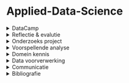 # Applied-Data-Science

<!-- DataCamp-->
<details>
  <summary>DataCamp</summary>
    <ol>
      
![](Images/Schermafbeelding%202022-01-10%20125202.png)

   </ol>
</details>

<!-- Reflectie & evalutie -->
<details>
  <summary>Reflectie & evalutie</summary>
  <ol>
  
  <!-- Eigen bijdrage -->
  <details>
  <summary>Eigen bijdrage</summary>
  <ol>
    
Aan het begin van Het project wilde ik, zoals gebruik was aan het begin van de projecten die zijn gevoerd tijdens mijn tijd aan de opleiding technische bedrijfskunde, een rolverdeling opzetten. Dit werd door de mede groepsgenoten niet noodzakelijk geacht. Doordat ik de eerste was die contact zocht met de probleemeigenaar, werd ik door de probleemeigenaar als aanspreekpunt gezien. Dus onbewust had ik de taak van communicatieleider in de groep en dit patroon zette zich ook door in het opzetten van vergaderingen en in het initiatief tonen met betrekking tot de communicatie naar andere partijen.<br /> 
Tijdens het project heb ik bijgedragen aan verschillende onderdelen zoals: presentaties maken, presenteren, het learning lab onderdeel samen met en teamgenoot opgezet en gepresenteerd, programmeren, aan het verslag werken en zoals eerder benoemd de communicatie naar de probleemeigenaar onderhouden.
Het grootste leerpunt voor mij als het gaat om mijn bijdrage aan het project is aan het eind van het project voorgevallen en is alsvolgt:<br />
    
Het overzicht verliezen<br />
    
Situatie:<br />
    
Ik had modellen gebouwd gebaseerd op een dataset die bestaat uit verschillende bij elkaar gevoegde dataframes. Vervolgens moest de code in een pijplijn geplaatst worden met zelf gemaakte functies. Iets waar ik minder goed in was.<br />
    
Taak:<br />
    
Als groepsgenoot van team Motoric had ik de taak om de stof die tijdens de minor Applied Data Science aan bod kwam tot mij te nemen en deze vervolgens te gebruiken om met ons gezamenlijk project een goed resultaat neer te zetten.<br />
    
Actie:<br />
    
Ik raakte in mijn hoofd de regie kwijt en dus ook in het project, waardoor mijn output onder de maat was. Ik nam een disfunctionele rol aan.<br />
    
Resultaat:<br />
    
Wat maakte dat ik niet tevreden ben met het uiteindelijke resultaat.<br />
    
Reflectie:<br />
    
Doordat ik geen overzicht meer had over de code, die ik als onderdeel van de groep wel moest hebben, blokkeerde ik. Er kwamen gedachten in mijn hoofd zoals: dit gaat nooit meer lukken, we hebben een slechte code, we redden het niet en we hadden het anders moeten doen. Door deze gedachten had ik het eigenlijk al opgegeven. Dit herken ik vaker in mijzelf dat wanneer ik in groepsverband  moet werken en het niet gaat zoals ik dat had gepland of had gewild, dat ik mij dan vaak van de groep en het gezamenlijk doel distantieer. In het vervolg moet ik mij openstellen en mij gevoel uitspreken in de groep. Dit kan door middel van een vertrouwenspersoon in de groep te vinden waar ik mijn gedachtes aan kan ventileren. Hierdoor wordt het makkelijker om met de groep te communiceren.<br /> 
(422 woorden)

</details>
    
  <!-- Leerdoelen -->
  <details>
  <summary>Leerdoelen</summary>
  <ol>

Om individuele ontwikkeling door te maken op het gebied van professionele vaardigheden in Applied Data Science had ik aan het begin van het project ontwikkeldoelen gesteld. Deze doelen hadden als onderwerp het verbeteren van mijn communicatieve vaardigheden en het op orde krijgen van mijn persoonlijke planning.<br />
Mijn communicatieve vaardigheden heb ik ontwikkeld tijdens besprekingen met de groep, begeleiders, opdrachtgevers en individuele gesprekken met groepsgenoten. Ook heb ik samen met iemand van het thuisfront gereflecteerd op het mailverkeer van en naar de opdrachtgever.<br />
Het verbeteren van mijn persoonlijke planning heb ik ontwikkeld door mijn agenda iedere schooldag bij te houden en deze vervolgens 1 maal per week te bespreken met iemand van het thuisfront. Tijdens deze besprekingen werd ook gereflecteerd op de week ervoor. Hoe ik deze had ervaren en wat ik anders had gedaan, zodat ik dit vervolgens kon toepassen in de planning voor aankomende week.<br />
    
Over het gehele project heb ik persoonlijke successen beleeft maar ook persoonlijke falen meegemaakt. Deze momenten van falen heb ik opgepakt als leermomenten en maakt mij sterkers in mijn professionele vaardigheden. In het volgende deel is een leermoment weergegeven uit mijn persoonlijke ontwikkeling tijdens het project uit.<br />
    
Situatie:<br />
Het was vrijdag en voor de week er na stond een presentatie gepland en we moesten een learning lab houden. Ik had voor beide verantwoordelijkheden genomen, waarvan ik eigenlijk al wist dat ik deze niet zou kunnen waarmaken.<br />
    
Taak:<br />
Als groepsgenoot van team Motoric had ik de taak om de stof die tijdens de minor Applied Data Science aan bod kwam tot mij te nemen en deze vervolgens te gebruiken om met ons gezamenlijk project een goed resultaat neer te zetten.<br />
    
Actie:<br />
Gefocust op het afmaken van mijn onderdeel van het learning lab en daarna meegeholpen aan de presentatie.<br />
    
Resultaat:<br />
Een goed voorbereid learning lab, een ondermaatse presentatie en teleurgestelde mensen in mijn persoonlijke omgeving<br />
    
Reflectie:<br />
Doordat ik verantwoordelijkheden aannam waarvan ik van te voren al wist dat dit niet goed zou uitkomen met mijn planning, heb ik mezelf en andere mensen teleurgesteld. Ik kwam mijn afspraken niet na en deed andere maar voor de helft. In het vervolg is het aan mij om werklast goed in te schatten en eerlijk te kijken of deze past binnen de al bestaande planning (de persoonlijke planning meegerekend). Dit kan in de toekomst beter door direct bij het verdelen van taken mijn agenda er bij te pakken en deze dan ook te bespreken met groepsgenoten. Waardoor groepsgenoten ook een inzicht krijgen in mijn planning. Want zolang je niks deelt kunnen ze ook nergens rekening mee houden.<br />
    
(427 woorden)

    
</details>
    
  <!-- Het project -->
  <details>
  <summary>Het project</summary>
  <ol>

 Voor de groepsevaluatie bespreek ik eerst een succes en een leerpunt van onze samenwerking en vervolgens geef ik reflecteer ik kort op het groepsproces door middel van de star methode.<br />
    
- Een succes tijdens onze samenwerking<br />
Het samenwerken tijdens de COVID-19 pandemie:<br /> 
Het is een groot compliment voor het team hoe wij hebben samengewerkt tijdens de pandemie en alle beperkingen die dit oplevert. Het team heeft iedere week geprobeerd om minimaal drie keer in de week op locatie te vergaderen om zo met elkaar samen te werken. Ook hadden wij iedere ochtend stand-up ingeroosterd waarbij de bevindingen van de dag er voor en de doelen voor de aankomende dagen werden besproken. <br />
    
- Een leerpunten tijdens onze samenwerking:<br />
Het verbinden van consequenties aan het niet nakomen van afspraken: <br />
Een leerpunt is voor het team om op een professionele manier harder te kunnen zijn naar elkaar. Het elkaar kunnen aanspreken op de verantwoordelijkheden die aangewezen afgesproken waren, ontbrak bij team Motoric gedurende het project. Dit resulteerde in het veelal te laat aanwezig zijn bij vergaderingen door het gehele team en het ontbreken van duidelijke deadlines. Hierdoor was de sfeer in de groep goed, maar ontbrak het op een gegeven moment aan resultaten.<br />
    Dit is in het vervolg te voorkomen door harde afspraken met elkaar te maken en wanneer iemand zich vervolgens niet aan die afspraken houdt, moet diegene hierop aangesproken worden. Ook kunnen deze thema’s vervolgens besproken worden bij de dagelijkse stand-up.<br />
    
De situatie die ik wil uitlichten heeft betrekking op het leerpunt tijdens onze samenwerking en is als volgt:<br />
    
Situatie:<br />
Het team was verdeeld in een groep die verantwoordelijkheid nam voor de paper en een deel voor de code. De paper was klaar tot de resultaten. De code was niet klaar. De groep van de paper stond stil.<br />
    
Taak:<br />
Ik was verantwoordelijk voor de paper<br />
    
Actie:<br />
Ik toonde begrip dat de code nog niet af was want ik begreep het zelf niet, dus ik kon er ook niks over inbrengen.<br />
    
Resultaat:<br />
De code was 3 weken te laat af, de code was minimaal en de paper moest gehaast geschreven worden. Wat vervolgens weer resulteert in een niet optimaal resultaat.
Vanaf het begin van het project duidelijke deadlines stellen en elkaar hier aan houden. Ook kan in het vervolg (sneller) beroep gedaan worden op de docenten wanneer iets niet duidelijk is. Deze gaven namelijk al in het begin van het project aan open te staan om ons te helpen en niet alleen om ons te beoordelen.<br />
    
(414 woorden)

    
</details>
    
  </ol>
</details>

<!-- Onderzoeks project -->
<details>
  <summary>Onderzoeks project</summary>
  <ol>
    
  <!-- Taak omschrijving -->
  <details>
  <summary>Taak omschrijving</summary>
  <ol>
   Gebleken is dat bijna de helft van alle kinderen te weinig beweegt. Ook gaan kinderen minder vaak met de fiets naar school, blijven ze vaker binnen en zitten ze veel uren per dag. Hierdoor zijn de motorische vaardigheden van sommige kinderen verslechterd. Deze ontwikkeling is zorgwekkend vanwege de fysieke, emotionele, sociale en persoonlijke waarde van sport en bewegen voor kinderen. Daarom is het belangrijk dat kinderen al op jonge leeftijd lichamelijk actief zijn. Zo ervaren ze meer plezier tijdens het sporten.<br />
De basis voor deze elementen wordt gelegd door de kinderen van vier tot zes jaar. Het is daarom belangrijk om motorische achterstanden al op jonge leeftijd te ontdekken. Het is echter nog niet duidelijk welke kinderen het grootste risico lopen om een motorische achterstand te krijgen of te ontwikkelen, en welke kenmerken de grootste impact hebben op de motorische vaardigheidsontwikkeling. Dit leidt tot de onderzoeksvraag van dit rapport als volgt:<br />
- Hoe kan data science worden gebruikt om te voorspellen of een kind een jaar later kans heeft om een motorische achterstand te ontwikkelen? <br />  
De hoofdvraag bestaad uit de volgende deelvragen:<br /> 
-	Welke biologische en socio-demografische variabelen hebben invloed op de motorische ontwikkeling van kinderen?<br />
-	Welk voorspellend model heeft het laagste percentage fout-negatieven?<br />     
-	Welke biologische en socio-demografische kenmerken hebben de grootste invloed op het model?<br />  
-	Welke kenmerken hebben de kinderen met een motorische achterstand gemeen?<br /> 
    
  </ol>
</details>
    
  <!-- Evaluatie & Conclusie -->
  <details>
  <summary>Evaluatie & Conclusie</summary>
  
Om onze hoofdvraag te beantwoorden, moeten we eerst onze deelvragen beantwoorden.<br />
Voor onze eerste deelvraag kon worden geconcludeerd dat niet alle gegevens die we ontvingen bruikbaar waren. We ontdekten bijvoorbeeld dat voor ons model de waargenomen motorische competentie niet zo nuttig was als we aanvankelijk hadden gedacht. De gegevens uit de vragenlijst uit T0-gegevens waren niet volledig genoeg om bruikbaar te zijn. Dit liet niet veel gegevens over om op te trainen, wat zou kunnen verklaren waarom onze modellen overbemeten zijn.<br />
    
Tijdens het onderzoek stuitten we op gegevens van het Centraal Bureau voor de Statistiek, maar we konden deze niet samenvoegen met onze t0-gegevens omdat de CBS-gegevens te complex waren. Voor toekomstig werk kan het nuttig zijn om gegevens van het Centraal Bureau voor de Statistiek te onderzoeken.<br />
Onze resultaten laten duidelijk zien dat het gebruik van een binaire classificatie het beste werkt voor ons onderzoek, omdat we alleen proberen te voorspellen of een kind motorische competentie zal missen, de verschillende categorieën doen er niet zoveel toe.<br />
    
Hoewel onderzoek suggereert om een Random Forest-model te gebruiken (Gokten en Uyulan, 2021) kwamen we na het uitvoeren en evalueren van verschillende modellen tot de conclusie dat het Random Forest niet geschikt is voor ons onderzoek en daarom moet worden verwijderd. In tabel (binaire classificatie) wordt afgebeeld dat het k-nearest-neighbours-model het beste presteerde voor ons onderzoek. De Bagging Classifier heeft het laagste percentage fout-negatieven, maar dit model past slechter dan kNN (zoals afgebeeld in de binaire classificatie van de tabel), dus hebben we besloten om het kNN-model te gebruiken om dit te voorkomen.<br />
    
Een mogelijke reden voor overfitting kan ook zijn dat we t0-gegevens hebben gebruikt voor het voorspellen van de MQ-categorie van t1, omdat de leercurve voor motorische vaardigheden op een bepaald moment steiler zal worden voor kinderen met goede motorische vaardigheden, terwijl deze zal afvlakken voor kinderen met slechte motorische vaardigheden ( Haga, 2009).<br />
Om de toekomstige motorische competentie van kinderen correct te kunnen voorspellen, zou er mogelijk meer variantie moeten zijn in de gegevens van de kinderen met lage motorische vaardigheden. Een jaar kan ook niet lang genoeg zijn om een ​​goede trend van de score per kind te krijgen. Een soortgelijk onderzoek toonde aan dat er een significant verschil is na 32 maanden (Haga, 2009).
We ontdekten in onze resultaten dat er geen gemeenschappelijke kenmerken zijn in onze dataset. Dit kan zijn omdat waargenomen motorische competentie geen invloed heeft op motorische vaardigheden. Ook omdat kinderen onder de acht jaar geen goed zelfbeeld hebben van hun vaardigheden (Morano, 2020). <br />
    
</details>
   
 <!-- Planning -->
  <details>
  <summary>Planning</summary>
  <ol>

 ![](Images/Gannt.png)
 
</details>
    
  </ol>
</details>

<!-- Voorspellende analyse -->
<details>
  <summary>Voorspellende analyse</summary>
  <ol>

  <!-- Model selecteren -->
  <details>
  <summary>Model selecteren</summary>
  <ol>

In machine learning, there are thousands of different prediction models. To make the right choice for the research between these models, it must first be clear what must be predicted. In order to predict a continuous target, a regression model is needed (Minaie, 2021). But for predicting a discrete target, a classification model should be used (Minaie, 2021).<br />
Because the Start(V)aardig research is aiming to predict whether someone has motoric skills, it is referred to as a classification model. Because a child is either classified as motor impaired or not. Phyton offers many options regarding classification models. The best-known classification models in the scikit-learn library were used for this research.
The basic classification models are (Minaie, 2021):<br />
    
Logistic Regression (LogReg):<br /> 
This classification model is used when there is a multiple classification purpose. This model is more suitable for linear cases when this model is compared to the KNN.<br />
    
KNN (or K-Nearest Neighbors):<br />
In general, this classification model is considered less efficient than a LogReg model and is used with non-linear solutions. As the name gives away, this model bases the classifications on the number of closest points (neighbours).<br />
    
The advanced classification models are (Minaie, 2021):<br />

Decision trees:<br /> 
are non-parametric supervised learning, which means that it is possible for these models to deal with outliers. However, these models quickly overfit to the training dataset, so it must be taken care to avoid this. Decisions trees also form the basis of better models such as:<br />
- Bagging models:<br /> 
These models fit the base classifier to arbitrary subsets of the original dataset and then aggregate them to get a definitive prediction. This can be done by voting or by means of the average.<br />
- RandomForest (Dmitrievsky, 2018):<br /> 
It can be said that a RandomForest is a special form of bagging. A RandomForest consists of a plurality of decision trees. Each tree is a simple model that has branches, nodes, and leaves. The nodes have the information on which the objective function depends. Then the value of the objective function moves to the leaves through the branches. Depending on certain conditions, the objective variables are given a certain classification.<br />
- GradientBoosting:<br />
In Boosting models, the trees with the highest accuracy score are drawn ahead. The trees with a lower accuracy score are weighted less heavily, so they have less impact on the final prediction.<br />

    
</details>
    
  <!-- Model configureren -->
  <details>
  <summary>Model configureren</summary>
  <ol>
Hier evalueer ik het proces
</details>
    
  <!-- Model trainen -->
  <details>
  <summary>Model trainen</summary>
  <ol>
Hier evalueer ik het proces
</details>
    
  <!-- Model evalueren -->
  <details>
  <summary>Model evalueren</summary>
  <ol>
Hier evalueer ik het proces
</details>
    
  <!-- Model visualiseren -->
  <details>
  <summary>Model visualiseren</summary>
  <ol>
Hier evalueer ik het proces
</details>
    
  </ol>
</details>

<!-- Domein kennis -->
<details>
  <summary>Domein kennis</summary>
  <ol>
   
  <!-- Introductie in het vakgebied -->
  <details>
  <summary>Introductie in het vakgebied</summary>
  <ol>
   
 Motorische vaardigheden worden in het dagelijks leven gebruikt door te wandelen, hardlopen of fietsen. Deze vaardigheden beginnen zich al op jonge leeftijd te ontwikkelen en nemen in de loop van de tijd toe, vooral op de leeftijd dat ze naar school gaan. Een van de grootste problemen van de huidige samenleving is de toegankelijkheid van schermen zoals: tablets, laptops of andere spelcomputers op jonge leeftijd. Als gevolg hiervan blijven kinderen vaak thuis om van deze technologieën te profiteren in plaats van buiten met leeftijdsgenoten te spelen of aan sport te doen. Daarom is het belangrijk om de motorische ontwikkeling van kinderen al op zeer jonge leeftijd centraal te stellen.
 
 Gebleken is dat bijna de helft van alle kinderen te weinig beweegt. Ook gaan kinderen minder vaak met de fiets naar school, blijven ze vaker binnen en zitten ze veel uren per dag. Hierdoor zijn de motorische vaardigheden van sommige kinderen verslechterd. Deze ontwikkeling is zorgwekkend vanwege de fysieke, emotionele, sociale en persoonlijke waarde van sport en bewegen voor kinderen. Daarom is het belangrijk dat kinderen al op jonge leeftijd lichamelijk actief zijn. Zo ervaren ze meer plezier tijdens het sporten.<br />
De basis voor deze elementen wordt gelegd door de kinderen van vier tot zes jaar. Het is daarom belangrijk om motorische achterstanden al op jonge leeftijd te ontdekken. Het is echter nog niet duidelijk welke kinderen het grootste risico lopen om een motorische achterstand te krijgen of te ontwikkelen, en welke kenmerken de grootste impact hebben op de motorische vaardigheidsontwikkeling.
    
</details>
   
  <!-- Literatuur onderzoek -->
  <details>
  <summary>Literatuur onderzoek</summary>
  <ol>

Alvorens met dit project te beginnen, is er onderzoek gedaan om studies te vinden die enigszins verwant zijn aan dit project. Sommige van die onderzoeken hadden betrekking op fijne, andere op grove en andere op de ontwikkeling van zowel fijne als grove motoriek bij jonge kinderen die in de meeste onderzoeken tussen de drie en zes jaar oud waren. In studies zoals bijvoorbeeld van Wang (2020) en Abdullah et al. (2016) werden kinderen getest met verschillende fysieke oefeningen om hun status van motorische competentie te bepalen, wat een overeenkomst aantoont met deze studie die fysieke oefeningen ook als testmethode gebruikte. Een andere overeenkomst tussen bestaande studies en deze studie is het onderzoek van veel verschillende kenmerken of liever variabelen die kenmerkend zijn voor de kinderen, hun achtergrond en andere gerelateerde bijzonderheden, evenals het belang van elk afzonderlijk kenmerk (Gilbert, 1980b; de Meester et al. , 2020b). Verder werd in de studie van de Meester et al. een onderscheid gemaakt tussen feitelijke en waargenomen motorische competentie. (2020c), die ook in dit onderzoek terug te vinden zijn, omdat feitelijke en waargenomen motorische competentie afzonderlijk worden bekeken. Van belang waren ook studies van Wang et al. (2020) en Zysset et al. (2018) waarin ouderenquêtes of liever vragenlijsten zijn opgenomen en/of geëvalueerd, aangezien deze studie daar ook rekening mee houdt.<br />
    
Met alle overeenkomsten geven deze bestaande onderzoeken een interessant inzicht en kennis voor het onderwerp motorische ontwikkeling en een basisbegrip op dat gebied, wat nuttig is voor deze nieuwe studie, die tot doel heeft:'de ontwikkeling van motorische vaardigheden bij jonge kinderen te voorspellen', is nog steeds een kwestie van onbekend terrein en is nog nooit eerder in een studie behandeld. <br />
    
    
</details>
   
  <!-- Uitleg van termen, jargon en definities -->
  <details>
  <summary>Uitleg van termen, jargon en definities</summary>
  <ol>

## Motoric score
De MS is de uitkomst van de volgende formule: AST-1/50e percentiel(Gender en leeftijd gebonden)*100. Waarvan de AST-1 bestaat uit een tijd die een kind er over doet om een parkour af te leggen.  
    
## Motoric coefficient
De MC is de MS score geclassificeerd in één van de vijf categoriën. deze worden vervolgens als volgt ingedeeld:<br />
    - categorie 1: zware motorische achterstand<br />
    - categorie 2: motorische achterstand<br />
    - categorie 3: motorische gemiddelde score<br />
    - categorie 4: motorisch begaafd<br />
    - categorie 5: zwaar motorisch begaafd<br />
    
## BMI
De BMI van een kind wordt berekend door middel van de volgende formule: lichaamsgewicht in KG/(lichaamslengte in meter * lichaamslengte in meter)
    
## BMI score
Met behulp van de BMI, leeftijd en gender van een kind kan BMI score geclassificeerd worden in één van de drie categoriën. Deze worden als volgt ingedeeld: <br />
    - categorie 1: normaal gewicht <br />
    - categorie 2: overgewicht <br />
    - categorie 3: obesitas <br />

## Cerebrale Parese
CP is een blijvende aandoening van de hersenen met blijvende effecten voor de ontwikkeling van houding en beweging, ontstaan voor de eerste verjaardag, die leidt tot beperkingen in dagelijkse activiteiten. CP is een frequente oorzaak van bewegingsproblemen bij kinderen en komt voor bij ongeveer 2-2,5 van de 1.000 levendgeborenen. CP komt vaker voor bij kinderen met een zeer laag geboortegewicht, bij prematuren en bij kinderen met zuurstoftekort rond de bevalling. De manier van bevallen (natuurlijke bevalling of sectio) heeft nauwelijks invloed op het ontstaan van CP. Het verloop kan hierop wel van invloed zijn (strakke omstrengeling, foetale nood).
 
## Developmental Coordination Disorder
De belangrijkste criteria voor de diagnose DCD zijn dat de totaalscore of subscore op de Movement ABC-2 onvoldoende is, en dat de aandoening de schoolse prestaties of de algemene dagelijkse activiteiten voortdurend en in belangrijke mate beïnvloedt.<br />
De prevalentie van Developmental Coordination Disorder (DCD) bij schoolgaande kinderen ligt tussen de 1,7 en 19,0%, met een hogere prevalentie bij jongens dan bij meisjes. Deze variatie is afhankelijk van de definities die men in de literatuur gebruikt (zie bijlage 3 voor definities van CP en DCD). Het meest gerapporteerd wordt een prevalentiecijfer van 5-6%. Dit betekent dat in Nederland gemiddeld één op de 20 kinderen DCD heeft.
 

## Neuromusculaire aandoeningen
Neuromusculaire aandoeningen (NMA) ofwel spierziekten zijn zeldzaam en bijna altijd erfelijk. Ze tasten het functioneren van de spieren aan. Soms is bij de geboorte al duidelijk dat een kind een spierziekte heeft. Een NMA kan echter op elke leeftijd tot uiting komen. De meest voorkomende spierziekten zijn spierdystrofie van Duchenne, Becker spierdystrofie en spinale musculaire atrofie (SMA). Deze ziekten zijn ongeneeslijk.

NMA uiten zich in een vertraagde (psycho)motorische ontwikkeling die gepaard gaat met spierzwakte, hypotonie, hypermobiliteit, verminderde inspanningstolerantie, pijn en/of tintelingen in de spieren. NMA zijn meestal sterk invaliderend en vaak levensverkortend. Door een verminderde zelfredzaamheid kan het kind een verminderd welzijn ervaren. In een gezin hebben vaak meer kinderen een NMA. Het gezin ondervindt daarmee doorgaans zowel sociaal-emotionele als financieel-economische consequenties. Het is voor ouders van deze kinderen soms ook moeilijk realiseerbaar om allebei betaald werk te verrichten als ze de zorg hebben voor een kind met een dergelijke aandoening.

## Niet-aangeboren hersenletsel
Niet-aangeboren hersenletsel (NAH) wordt onderscheiden in traumatisch en niet-traumatisch hersenletsel. De gevolgen van NAH zijn blijvend. Ze kunnen lange tijd een verborgen karakter hebben omdat op jonge leeftijd nog weinig beroep wordt gedaan op hogere cognitieve functies die beschadigd kunnen zijn. Er zijn in Nederland geen prevalentiecijfers bekend voor de leeftijdscategorie die bij de JGZ in zorg is (0-18 jaar). Wel worden jaarlijks 19.000 personen tussen de 0-24 jaar gediagnostiseerd met hersenletsel, van wie 10% matig tot ernstig hersenletsel heeft.

Bij traumatisch hersenletsel is het letsel ontstaan door een oorzaak buiten het lichaam, zoals een val van een trap, een harde klap op het hoofd, het shaken baby-syndroom of binnendringende botgedeeltes als gevolg van schedelbreuk. Niet-traumatisch hersenletsel ontstaat door een proces in het lichaam, zoals een infectie van de hersenvliezen (meningitis), tumor, intoxicatie door drugs of alcohol, zuurstofgebrek (hypoxie/anoxie door rookvergiftiging), en epilepsie.
    
## Vertraagde en/of atypische motorische ontwikkeling
Een vertraagde of atypische motorische ontwikkeling wordt gekenmerkt door een later behalen van mijlpalen en/of een beperkte motorische variatie. Een vertraagde of atypische motorische ontwikkeling is niet gerelateerd aan andere pathologie of ontwikkelingsproblemen. Het is geen afwijkende ontwikkeling maar een extreme presentatie binnen het spectrum van de normale ontwikkeling. Een vertraging (zonder dat sprake is van pathologie of ontwikkelingsproblemen) kan ook het gevolg kan zijn van hypermobiliteit, hetgeen bij ongeveer van 6% van alle kinderen voorkomt. Indien hierbij geen sprake is van klachten wordt het beschouwd als een variatie van het normale. Indien er wel klachten bestaan (zoals pijn, problemen met schrijven en vermoeidheid), kan worden gedacht aan het Ehlers-Danlos Syndrome (het hypermobiele type), hetgeen echter niet vaak voorkomt (ongeveer 1 per 10.000 mensen).
    
## Ontwikkelingsprobleem als gevolg van onvoldoende beweging
Motorische ontwikkelingsproblemen kunnen ook ontstaan door onvoldoende beweging. De Beweegrichtlijn definieert een minimaal niveau van bewegen dat nodig is om gezondheidswinst te behalen. 
    
Onvoldoende beweging komt steeds meer voor en gaat vaak gepaard met overgewicht. Ook de ernst ervan neemt toe. De prevalentie is hoger in achterstandswijken, waar de mogelijkheden voor kinderen om te bewegen beperkt zijn. In deze wijken voldoet meer dan 95% van zowel de jongens als de meisjes niet aan de Beweegrichtlijn. Geleidelijk aan zien we dit probleem in alle lagen van de bevolking toenemen als gevolg van veel ‘gamen’, computeren en weinig fysiek spelexpert-opinion.

Behalve gunstige effecten voor de gezondheid (zoals de preventie van overgewicht) bestaan er ook aanwijzingen dat meer bewegen bij kinderen leidt tot een hoger gevoel van welzijn. Buiten bewegen in een natuurlijke omgeving draagt daar volgens sommige studies ook meer aan bij dan binnen bewegen. Mogelijke kosten ten gevolge van motorische problemen door onderstimulatie hangen samen met de mogelijke comorbiditeit en de extra benodigde inzet en investeringen van ouders om het kind alsnog te laten bewegen.
   
Onvoldoende beweging kan het gevolg zijn van:

- Omgevingsfactoren zoals een ongunstige fysieke omgeving, gebrekkig beleid van kinderopvang die kinderen onvoldoende in de gelegenheid stelt of ruimte biedt om te bewegen;
- Ouderfactoren: onderstimulatie;
- Onvoldoende financiële middelen van ouders;
- Kindfactoren zoals ziekten, handicaps, psychische of motorische problemen.

</details>
    
  </ol>
</details>

<!-- Data voorverwerking -->
<details>
  <summary>Data voorverwerking</summary>
  <ol>

  <!-- Data verkenning -->
  <details>
  <summary>Data verkenning</summary>
  <ol>
Hier evalueer ik het proces
</details>
    
  <!-- Data schoonmaken -->
  <details>
  <summary>Data schoonmaken</summary>
  <ol>
Hier evalueer ik het proces
</details>
    
  <!-- Data voorbereiding -->
  <details>
  <summary>Data voorbereiding</summary>
  <ol>
Hier evalueer ik het proces
</details>
    
  <!-- Data uitleg -->
  <details>
  <summary>Data uitleg</summary>
  <ol>
Hier evalueer ik het proces
</details>
    
  <!-- Data visualisatie -->
  <details>
  <summary>Data visualisatie</summary>
  <ol>
Hier evalueer ik het proces
</details>
    

  </ol>
</details>

<!-- Communicatie -->
<details>
  <summary>Communicatie</summary>
  <ol>
    
  <!-- Presentaties -->
  <details>
  <summary>presentatie</summary>
  <ol>

 De volgende presentaties heb ik gepresenteerd en tevens ook gemaakt of een aandeel gehad in het maken van de presentatie.: <br />
    - [Interne Presentatie 2](https://github.com/joepvdz/Applied-Data-Science/blob/main/Presentations/Internal%20presentation%202.pptx) <br />
    - [Interne Presentatie 5](https://github.com/joepvdz/Applied-Data-Science/blob/main/Presentations/Internal%20presentation%205%20(lay%20out).pptx) <br />
    - [Interne presentatie 8](https://github.com/joepvdz/Applied-Data-Science/blob/main/Presentations/Internal%20presentation%208.pptx) <br />
    - [Learning lab](https://github.com/joepvdz/Applied-Data-Science/blob/main/Presentations/Learning%20Lab%20Motoric.pptx) <br />
    
  </details>
    
  <!-- Paper schrijven-->
  <details>
  <summary>Paper schrijven</summary>
  <ol>

 Mijn aandeel in het schrijven van de [paper](https://github.com/joepvdz/Applied-Data-Science/blob/main/paper.docx) is als volgt: <br />
    - Lay-out van de paper opzetten <br />
    - introductie geschreven <br />
    - hoofdvraag en deelvragen geschreven <br />
    - het onderdeel Models geschreven <br />
    - het invullen van de resultaten <br />
    
</details>
    
   
  </ol>
</details>
    
  <!-- Bibliografie -->
  <details>
  <summary>Bibliografie</summary>
  <ol>

Alles over Sport. (n.d.). Start (V)aardig. Allesoversport.nl. Retrieved October 25, 2021, from https://www.allesoversport.nl/startvaardig/ <br />
Annette Brons, Antoine de Schipper, Svetlana Mironcika, Huub Toussaint, Ben Schouten, Sander Bakkes, Ben Kröse (2021, April). Assessing Children’s Fine Motor Skills With Sensor-Augmnted Toys: Machine Learning Approach. JMIR Publications. Retrieved December 16, 2021, from https://www.jmir.org/2021/4/e24237 <br />
Annina E. Zysset, Tanja H. Kakebeeke, Nadine Messerli-Bürgy, Andrea H. Meyer, Kerstin Stülb, Claudia S. 
Leeger-Aschmann, Einat A. Schmutz, Amar Arhab, Valentina Ferrazzini, Susi Kriemler, Simone Munsch, 
Jardena J. Puder, Oskar G. Jenni (2018, February). The validity of parental reports on motor skills 
performance level in preschool children: a comparison with a standardized motor test. NCBI. Retrieved 
December 16, 2021, fromhttps://www.ncbi.nlm.nih.gov/pmc/articles/PMC5899107/ <br />
Borhannudin Abdullah, Wan Azira Abd Aziz, Aminuddin Yusof (2016, October). Level of motor skill development of preschool students. Journal of Physical Education and Sport (JPES). Retrieved December 17, 2021, from https://efsupit.ro/images/stories/3%20September2016/art%20175.pdf <br />
Brownlee, J. (2020). Data Preparation of Machine Learning. Jason Brownlee. <br />
Brownlee, J. (2020b, August 20). How to Choose a Feature Selection Method For Machine Learning. Machine Learning Mastery. Retrieved November 11, 2021, from https://machinelearningmastery.com/feature-selection-with-real-and-categorical-data/ <br />
Brownlee, J. (2020c, August 2). A Gentle Introduction to k-fold Cross-Validation. Machine Learning Mastery. https://machinelearningmastery.com/k-fold-cross-validation/ <br />
Buijs, A. (2017). Statistiek om mee te werken (10de editie). Noordhoff. <br />
Burduk, R., & Wozniak, M. (2012). Different decision tree induction strategies for a medical decision problem. Open Medicine, 7(2), 183–193. Retrieved November 11, 2021, from https://doi.org/10.2478/s11536-011-0142-x <br />
Byeon, H. (2019). Developing a random forest classifier for predicting the depression and managing the health of caregivers supporting patients with Alzheimer’s Disease. Technology and Health Care, 27(5), 531–544. Retrieved November 12, 2021, from https://doi.org/10.3233/thc-191738 <br />
Chairilsyah, D. (2019). Web-Based Application to Measure Motoric Development of Early Childhood. JPUD - Jurnal Pendidikan Usia Dini, 13(1), 1–14. Retrieved Novermeber 12, 2021, from https://doi.org/10.21009/10.21009/jpud.131.01 <br />
Centraal Bureau voor de Statistiek. (2019, December 10). Inkomensverdeling per postcodegebied (PC4), 2017. Retrieved December 17, 2021, from https://www.cbs.nl/nl-nl/maatwerk/2019/50/inkomensverdeling-per-postcodegebied--pc4---2017 <br />
Centraal Bureau voor de Statistiek. (2021a, September 17). Bevolking; geslacht, migratieachtergrond, viercijferige postcode, 1 januari. Retrieved December 17, 2021, from https://www.cbs.nl/nl-nl/cijfers/detail/83503NED <br />
Centraal Bureau voor de Statistiek. (2021b, December 17). Kerncijfers per postcode. Retrieved December 17, 2021, from https://www.cbs.nl/nl-nl/dossier/nederland-regionaal/geografische-data/gegevens-per-postcode <br />
De Meester, A., Barnett, L.M., Brian, A. et al. The Relationship Between Actual and Perceived Motor Competence in Children, Adolescents and Young Adults: A Systematic Review and Meta-analysis. Sports Med 50, 2001–2049 (2020). . Retrieved December 15, 2021, from https://doi.org/10.1007/s40279-020-01336-2 <br />
Dmitrievsky, M. (2018, July 6). The abstract description of the Random Forest algorithm. MQL5. Retrieved October 17, 2021, from https://www.mql5.com/en/articles/3856 <br />
Dmitrievsky, M. (2018, July 6). RANDOM DECISION FOREST IN REINFORCEMENT LEARNING. mql5. Retrieved December 15, 2021, from https://www.mql5.com/en/articles/3856 <br />
Gokten, E. S., & Uyulan, C. (2021). Prediction of the development of depression and post-traumatic stress disorder in sexually abused children using a random forest classifier. Journal of Affective Disorders, 279, 256–265. Retrieved December 17, 2021, from https://doi.org/10.1016/j.jad.2020.10.006 <br />
Gilbert, J. (1980). An Assessment of Motor Music Skill Development in Young Children. Journal of Research in Music Education, 28(3), 167–175. Retrieved December 17, 2021, from https://doi.org/10.2307/3345234 <br />
Hubáček, O., ŠOurek, G., & ŽElezný, F. (2018). Learning to predict soccer results from relational data with gradient boosted trees. Machine Learning, 108(1), 29–47. Retrieved December 15, 2021, from  https://doi.org/10.1007/s10994-018-5704-6 <br />
Kazil, J., & Jarmul, K. (2016). Data Wrangling with Python: Tips and Tools to Make Your Life Easier (1st ed.). O’Reilly Media. <br />
Koehrsen, W. (2019, December 10). Hyperparameter Tuning the Random Forest in Python - Towards Data Science. Medium. Retrieved December 21, 2021, from https://towardsdatascience.com/hyperparameter-tuning-the-random-forest-in-python-using-scikit-learn-28d2aa77dd74q	 <br />
Kuhn, M., & Johnson, K. (2019). Feature Engineering and Selection: A Practical Approach for Predictive Models (Chapman & Hall/CRC Data Science Series) (1st ed.). Chapman and Hall/CRC. <br />
Martin-Ruiz, M. L. (2015). Foundations of a Smart Toy Development for the Early Detection of Motoric Impairments at Childhood. International Journal of Pediatric Research, 1(2). Retrieved October 11, 2021, from https://doi.org/10.23937/2469-5769/1510011 <br />
Meester, D. A. (2020, September 24). The Relationship Between Actual and Perceived Motor Competence in Children, Adolescents and Young Adults: A Systematic Review and Meta-analysis. SpringerLink. Retrieved December 8, 2021, from https://link.springer.com/article/10.1007/s40279-020-01336-2?error=cookies_not_supported&code=37b734cf-1842-49b4-a1db-a4832a112243 <br />
Minaie, N., PhD. (2021, December 10). The Data Scientist’s Guide to Selecting Machine Learning Predictive Models in Python. Medium. Retrieved December 15, 2021, from https://towardsdatascience.com/the-beginners-guide-to-selecting-machine-learning-predictive-models-in-python-f2eb594e4ddc <br />
Monika Haga, Physical Fitness in Children With High Motor Competence Is Different From That in Children With Low Motor Competence, Physical Therapy, Volume 89, Issue 10, 1 October 2009, Pages 1089–1097, https://doi.org/10.2522/ptj.20090052 <br />
Morano M, Bortoli L, Ruiz MC, Campanozzi A, Robazza C (2020) Actual and perceived motor competence: Are children accurate in their perceptions? PLoS ONE 15(5): e0233190. https://doi.org/10.1371/journal.pone.0233190 <br />
Novakovic, J. D. J., Veljovic, A., Ilic, S. S., Papic, Z., & Tomovic, M. (2017). Evaluation of Classification Models in Machine Learning. UAV. Retrieved December 1, 2021, from https://uav.ro/applications/se/journal/index.php/TAMCS/article/view/158/126 <br />
Plaia, A., Buscemi, S., Fürnkranz, J., & Mencía, E. L. (2021). Comparing Boosting and Bagging for Decision Trees of Rankings. Journal of Classification. Retrieved December 2, 2021, from https://doi.org/10.1007/s00357-021-09397-2 <br />
RAMADHAN, M. M., SITANGGANG, I. S., NASUTION, F. R., & GHIFARI, A. (2017). Parameter Tuning in Random Forest Based on Grid Search Method for Gender Classification Based on Voice Frequency. DEStech Transactions on Computer Science and Engineering, cece. Retrieved December 17, 2021, from https://doi.org/10.12783/dtcse/cece2017/14611 <br />
Sander J., Schipper A., Brons A., Mironcika S., Toussaint H., Schouten B., Kröse B. (unknown). Detecting delays in motor skill development of children through data analysis of a smart play device. Unknown. Retrieved October 11, 2021, from  https://digitallifecentre.nl/redactie/resources/finalpaperfinal.pdf <br />
Sia. (2019). Aanvraagformulier RAAK-PRO Start (V)aardig -2018. Nationaal Regieorgaan Praktijkgericht Onderzoek SIA. <br />
Schonig, S., Jasinski, R., Ackermann, L., & Jablonski, S. (2018, January). Deep Learning Process Prediction with Discrete and Continuous DataFeatures. ResearchGate. Retrieved December 17, 2021, from https://doi.org/10.5220/0006772003140319 <br />
Wang, H., Chen, Y., Liu, J., Sun, H., & Gao, W. (2020). A Follow-Up Study of Motor Skill Development and Its Determinants in Preschool Children from Middle-Income Family. BioMed Research International, 2020, 1–13. Retrieved December 1, 2021, from https://doi.org/10.1155/2020/6639341 <br />
Zhang, S., Li, X., Zong, M., Zhu, X., & Wang, R. (2018). Efficient kNN Classification with Different Numbers of Nearest Neighbors. IEEE Transactions on Neural Networks and Learning Systems, 29(5), 1774–1785. Retrieved December 2, 2021, from https://doi.org/10.1109/tnnls.2017.2673241 <br />

 

</details>
